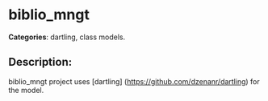 # biblio_mngt 

**Categories**: dartling, class models. 

## Description: 
biblio_mngt project uses 
[dartling] (https://github.com/dzenanr/dartling) for the model.